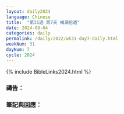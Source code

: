 ```yaml
---
layout: daily2024
language: Chinese
title:  "第31週 第7天 補漏拾遺"
date: 2024-08-04
categories: daily
permalink: /daily/2022/wk31-day7-daily.html
weekNum: 31
dayNum: 7
cycle: 2024
---
```


{% include BibleLinks2024.html %}

### 禱告：

### 筆記與回應：
